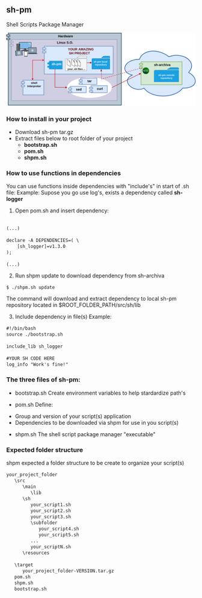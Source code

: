## sh-pm
Shell Scripts Package Manager

<p align="center">
  <img src="https://raw.githubusercontent.com/sh-pm/sh-pm/master/doc/img/sh-pm-architecture.png" />
</p>

### How to install in your project

- Download sh-pm tar.gz
- Extract files below to root folder of your project
  - **bootstrap.sh** 
  - **pom.sh**
  - **shpm.sh**

### How to use functions in dependencies

You can use functions inside dependencies with "include's" in start of .sh file:
Example: Supose you go use log's, exists a dependency called **sh-logger**

1) Open pom.sh and insert dependency: 
```

(...)

declare -A DEPENDENCIES=( \
	[sh_logger]=v1.3.0 
);

(...)

```

2) Run shpm update to download dependency from sh-archiva
```
$ ./shpm.sh update
```
The command will download and extract dependency to local sh-pm repository located in $ROOT_FOLDER_PATH/src/sh/lib

3) Include dependency in file(s)
Example:
```
#!/bin/bash
source ./bootstrap.sh

include_lib sh_logger

#YOUR SH CODE HERE
log_info "Work's fine!"
```

### The three files of sh-pm:
* bootstrap.sh
Create environment variables to help stardardize path's
  
* pom.sh
Define: 
- Group and version of your script(s) application
- Dependencies to be downloaded via shpm for use in you script(s)

* shpm.sh
The shell script package manager "executable"

### Expected folder structure
shpm expected a folder structure to be create to organize your script(s)
```
your_project_folder
   \src
      \main
         \lib
      \sh
         your_script1.sh
         your_script2.sh
         your_script3.sh
         \subfolder
            your_script4.sh
            your_script5.sh
         ...
         your_scriptN.sh
      \resources
  
   \target
      your_project_folder-VERSION.tar.gz
   pom.sh
   shpm.sh
   bootstrap.sh
```
